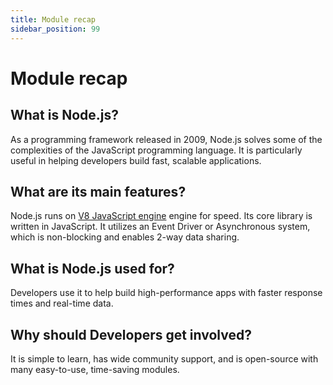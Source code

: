 ```yaml
---
title: Module recap
sidebar_position: 99
---
```


# Module recap

## What is Node.js?
As a programming framework released in 2009, Node.js solves some of the complexities of the JavaScript programming language. It is particularly useful in helping developers build fast, scalable applications.

## What are its main features?
Node.js runs on [V8 JavaScript engine](about/3_engine) engine for speed. Its core library is written in JavaScript. It utilizes an Event Driver or Asynchronous system, which is non-blocking and enables 2-way data sharing.

## What is Node.js used for?
Developers use it to help build high-performance apps with faster response times and real-time data.

## Why should Developers get involved?
It is simple to learn, has wide community support, and is open-source with many easy-to-use, time-saving modules.
